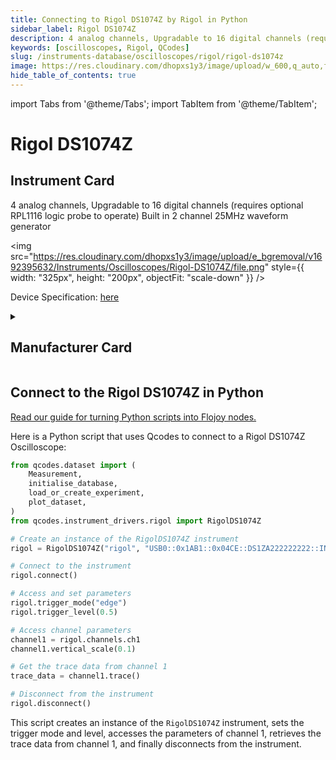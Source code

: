```yaml
---
title: Connecting to Rigol DS1074Z by Rigol in Python
sidebar_label: Rigol DS1074Z
description: 4 analog channels, Upgradable to 16 digital channels (requires optional RPL1116 logic probe to operate)Built in 2 channel 25MHz waveform generator
keywords: [oscilloscopes, Rigol, QCodes]
slug: /instruments-database/oscilloscopes/rigol/rigol-ds1074z
image: https://res.cloudinary.com/dhopxs1y3/image/upload/w_600,q_auto,f_auto/e_bgremoval/v1692395632/Instruments/Oscilloscopes/Rigol-DS1074Z/file.jpg
hide_table_of_contents: true
---
```


import Tabs from '@theme/Tabs';
import TabItem from '@theme/TabItem';

# Rigol DS1074Z

## Instrument Card

<div className="flex">

<div>

4 analog channels, Upgradable to 16 digital channels (requires optional RPL1116 logic probe to operate)
Built in 2 channel 25MHz waveform generator

</div>

<img src="https://res.cloudinary.com/dhopxs1y3/image/upload/e_bgremoval/v1692395632/Instruments/Oscilloscopes/Rigol-DS1074Z/file.png" style={{ width: "325px", height: "200px", objectFit: "scale-down" }} />

</div>

<div className="flex text-center">

<p>Device Specification: <a target="\_blank" href="/instruments-database/all-instruments/">here</a></p>

</div>

<details style={{ marginTop: "15px"}}>
<summary><h2>Manufacturer Card</h2></summary>

<img src="https://res.cloudinary.com/dhopxs1y3/image/upload/v1692806170/Instruments/Vendor%20Logos/Rigol.png" style={{ width: "100%", height: "170px",objectFit: "scale-down" }} />

RIGOL Technologies, Inc. specializes in development and production of test and measuring equipment and is one of the fastest growing Chinese companies in this sphere.
RIGOL’s line of products includes [digital storage oscilloscopes](https://www.tmatlantic.com/e-store/index.php?SECTION_ID=227), [function/arbitrary waveform generators](https://www.tmatlantic.com/e-store/index.php?SECTION_ID=230), [digital multimeters](https://www.tmatlantic.com/e-store/index.php?SECTION_ID=233), PC-based devices compatible with LXI standard etc.

<ul>
  <li>Headquarters: Beijing, China</li>
  <li>Yearly Revenue (millions, USD): 23.0</li>
  <li>Vendor Website: <a href="https://www.rigol.com/">here</a></li>
</ul>
</details>

## Connect to the Rigol DS1074Z in Python

[Read our guide for turning Python scripts into Flojoy nodes.](https://docs.flojoy.ai/custom-nodes/creating-custom-node/)
<Tabs>
<TabItem value="QCodes" label="QCodes">

Here is a Python script that uses Qcodes to connect to a Rigol DS1074Z Oscilloscope:

```python
from qcodes.dataset import (
    Measurement,
    initialise_database,
    load_or_create_experiment,
    plot_dataset,
)
from qcodes.instrument_drivers.rigol import RigolDS1074Z

# Create an instance of the RigolDS1074Z instrument
rigol = RigolDS1074Z("rigol", "USB0::0x1AB1::0x04CE::DS1ZA222222222::INSTR")

# Connect to the instrument
rigol.connect()

# Access and set parameters
rigol.trigger_mode("edge")
rigol.trigger_level(0.5)

# Access channel parameters
channel1 = rigol.channels.ch1
channel1.vertical_scale(0.1)

# Get the trace data from channel 1
trace_data = channel1.trace()

# Disconnect from the instrument
rigol.disconnect()
```

This script creates an instance of the `RigolDS1074Z` instrument, sets the trigger mode and level, accesses the parameters of channel 1, retrieves the trace data from channel 1, and finally disconnects from the instrument.

</TabItem>
</Tabs>
